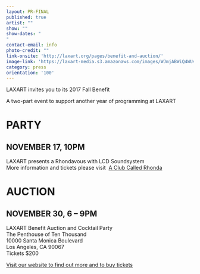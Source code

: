 ```yaml
---
layout: PR-FINAL
published: true
artist: ""
show: ""
show-dates: "
"
contact-email: info
photo-credit: ""
link-onsite: 'http://laxart.org/pages/benefit-and-auction/'
image-link: 'https://laxart-media.s3.amazonaws.com/images/WJmjABWiQ4WUv6uAVTC6Mg.png'
category: press
orientation: '100'
---
```

LAXART invites you to its 2017 Fall Benefit

A two-part event to support another year of programming at LAXART

# PARTY

## NOVEMBER 17, 10PM

LAXART presents a Rhondavous with LCD Soundsystem <br />
More information and tickets please visit  [A Club Called Rhonda](https://www.facebook.com/rhondaintl/)

# AUCTION

## NOVEMBER 30, 6 – 9PM

LAXART Benefit Auction and Cocktail Party <br>
The Penthouse of Ten Thousand <br>
10000 Santa Monica Boulevard <br>
Los Angeles, CA 90067 <br>
Tickets $200

[Visit our website to find out more and to buy tickets](http://laxart.org/pages/benefit-and-auction/)
